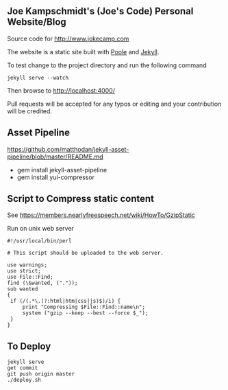 ## Joe Kampschmidt's (Joe's Code) Personal Website/Blog


Source code for <http://www.jokecamp.com>

The website is a static site built with [Poole](https://github.com/poole/poole) and [Jekyll](http://jekyllrb.com).

To test change to the project directory and run the following command

    jekyll serve --watch

Then browse to <http://localhost:4000/>

Pull requests will be accepted for any typos or editing and your contribution will be credited.

## Asset Pipeline

https://github.com/matthodan/jekyll-asset-pipeline/blob/master/README.md

- gem install jekyll-asset-pipeline
- gem install yui-compressor

## Script to Compress static content

See <https://members.nearlyfreespeech.net/wiki/HowTo/GzipStatic>

Run on unix web server
```
#!/usr/local/bin/perl

# This script should be uploaded to the web server.

use warnings;
use strict;
use File::Find;
find (\&wanted, ("."));
sub wanted
{
 if (/(.*\.(?:html|htm|css|js)$)/i) {
     print "Compressing $File::Find::name\n";
     system ("gzip --keep --best --force $_");
 }
}
```

## To Deploy

```
jekyll serve
get commit
git push origin master
./deploy.sh
```
